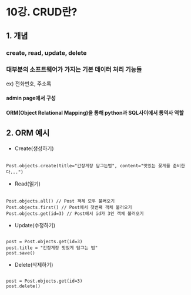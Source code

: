 # 10강. CRUD란?  

## 1. 개념  
### create, read, update, delete  
### 대부분의 소프트웨어가 가지는 기본 데이터 처리 기능들  
ex) 전화번호, 주소록  
#### admin page에서 구성  
#### ORM(Object Relational Mapping)을 통해 python과 SQL사이에서 통역사 역할  
  
## 2. ORM 예시  
* Create(생성하기)  
<pre><code>
Post.objects.create(title="간장게장 담그는법", content="맛있는 꽃게를 준비한다...")
</code></pre>  
  
* Read(읽기)  
<pre><code>
Post.objects.all() // Post 객체 모두 불러오기  
Post.objects.first() // Post에서 첫번째 객체 불러오기  
Post.objects.get(id=3) // Post에서 id가 3인 객체 불러오기
</code></pre>  
  
* Update(수정하기)  
<pre><code>
post = Post.objects.get(id=3)  
post.title = "간장게장 맛있게 담그는 법"  
post.save()
</code></pre>  
  
* Delete(삭제하기)  
<pre><code>
post = Post.objects.get(id=3)  
post.delete()
</code></pre>
